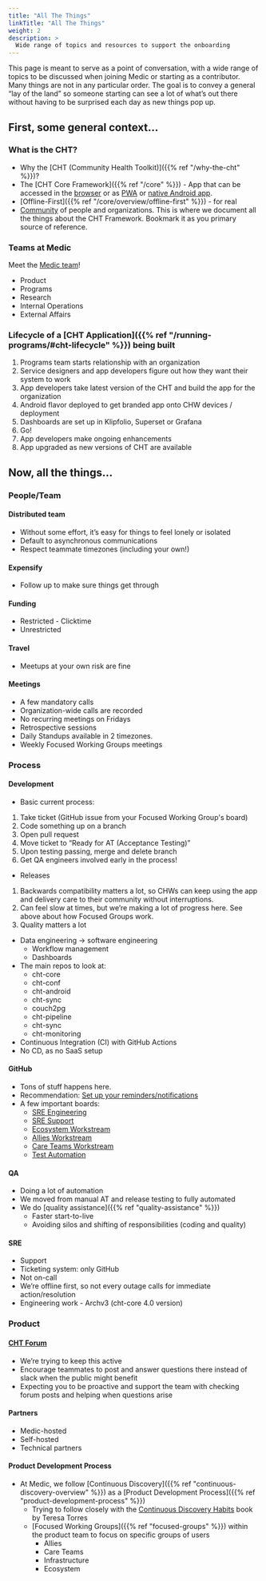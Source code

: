 ```yaml
---
title: "All The Things"
linkTitle: "All The Things"
weight: 2
description: >
  Wide range of topics and resources to support the onboarding
---
```


This page is meant to serve as a point of conversation, with a wide range of topics to be discussed when joining Medic or starting as a contributor. Many things are not in any particular order. The goal is to convey a general “lay of the land” so someone starting can see a lot of what’s out there without having to be surprised each day as new things pop up.

## First, some general context…

### What is the CHT?
* Why the [CHT (Community Health Toolkit)]({{% ref "/why-the-cht" %}})?
* The [CHT Core Framework]({{% ref "/core" %}}) - App that can be accessed in the [browser](https://docs.communityhealthtoolkit.org/core/overview/architecture/#cht-web-application) or as [PWA](https://docs.communityhealthtoolkit.org/core/overview/pwa/) or [native Android app](https://docs.communityhealthtoolkit.org/core/overview/architecture/#cht-android).
* [Offline-First]({{% ref "/core/overview/offline-first" %}}) - for real
* [Community](https://communityhealthtoolkit.org/) of people and organizations. This is where we document all the things about the CHT Framework. Bookmark it as you primary source of reference. 

### Teams at Medic
Meet the [Medic team](https://medic.org/team/)!
* Product
* Programs
* Research
* Internal Operations
* External Affairs

### Lifecycle of a [CHT Application]({{% ref "/running-programs/#cht-lifecycle" %}}) being built
1. Programs team starts relationship with an organization
1. Service designers and app developers figure out how they want their system to work
1. App developers take latest version of the CHT and build the app for the organization
1. Android flavor deployed to get branded app onto CHW devices / deployment
1. Dashboards are set up in Klipfolio, Superset or Grafana
1. Go!
1. App developers make ongoing enhancements
1. App upgraded as new versions of CHT are available

## Now, all the things…
### People/Team

#### Distributed team 
* Without some effort, it’s easy for things to feel lonely or isolated
* Default to asynchronous communications
* Respect teammate timezones (including your own!)

#### Expensify
* Follow up to make sure things get through 

#### Funding
* Restricted - Clicktime
* Unrestricted

#### Travel 
* Meetups at your own risk are fine

#### Meetings
* A few mandatory calls
* Organization-wide calls are recorded
* No recurring meetings on Fridays
* Retrospective sessions
* Daily Standups available in 2 timezones.
* Weekly Focused Working Groups meetings

### Process

#### Development
* Basic current process:
1. Take ticket (GitHub issue from your Focused Working Group's board)
1. Code something up on a branch
1. Open pull request
1. Move ticket to “Ready for AT (Acceptance Testing)”
1. Upon testing passing, merge and delete branch
1. Get QA engineers involved early in the process!
* Releases
1. Backwards compatibility matters a lot, so CHWs can keep using the app and delivery care to their community without interruptions. 
1. Can feel slow at times, but we’re making a lot of progress here. See above about how Focused Groups work.
1. Quality matters a lot
* Data engineering -> software engineering
  * Workflow management 
  * Dashboards
* The main repos to look at:
  * cht-core
  * cht-conf
  * cht-android 
  * cht-sync 
  * couch2pg
  * cht-pipeline
  * cht-sync
  * cht-monitoring
* Continuous Integration (CI) with GitHub Actions
* No CD, as no SaaS setup

#### GitHub 
* Tons of stuff happens here.
* Recommendation: [Set up your reminders/notifications](https://medic.slack.com/archives/C024KTGRW/p1617308776092600) 
* A few important boards: 
  * [SRE Engineering](https://github.com/orgs/medic/projects/38)
  * [SRE Support](https://github.com/orgs/medic/projects/19)
  * [Ecosystem Workstream](https://github.com/orgs/medic/projects/134/views/11)
  * [Allies Workstream](https://github.com/orgs/medic/projects/134/views/3)
  * [Care Teams Workstream](https://github.com/orgs/medic/projects/134/views/2)
  * [Test Automation](https://github.com/orgs/medic/projects/134/views/12)

#### QA
* Doing a lot of automation
* We moved from manual AT and release testing to fully automated
* We do [quality assistance]({{% ref "quality-assistance" %}})
  * Faster start-to-live 
  * Avoiding silos and shifting of responsibilities (coding and quality)

#### SRE
* Support
* Ticketing system: only GitHub
* Not on-call
* We’re offline first, so not every outage calls for immediate action/resolution
* Engineering work - Archv3 (cht-core 4.0 version)

### Product
#### [CHT Forum](https://forum.communityhealthtoolkit.org/)
* We’re trying to keep this active
* Encourage teammates to post and answer questions there instead of slack when the public might benefit
* Expecting you to be proactive and support the team with checking forum posts and helping when questions arise

#### Partners
* Medic-hosted
* Self-hosted
* Technical partners

#### Product Development Process
* At Medic, we follow [Continuous Discovery]({{% ref "continuous-discovery-overview" %}}) as a [Product Development Process]({{% ref "product-development-process" %}})
  * Trying to follow closely with the [Continuous Discovery Habits](https://www.producttalk.org/2021/05/continuous-discovery-habits/) book by Teresa Torres
  * [Focused Working Groups]({{% ref "focused-groups" %}}) within the product team to focus on specific groups of users
    * Allies
    * Care Teams
    * Infrastructure
    * Ecosystem